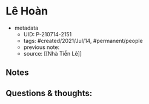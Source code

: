 # Lê Hoàn

- metadata
	- UID: P-210714-2151
	- tags: #created/2021/Jul/14, #permanent/people 
	- previous note: 
	- source: [[Nhà Tiền Lê]]

## Notes


## Questions & thoughts:


